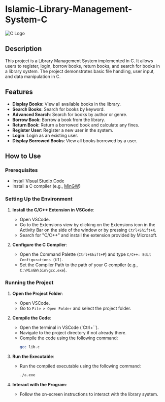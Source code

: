 # Islamic-Library-Management-System-C

![C Logo](https://upload.wikimedia.org/wikipedia/commons/1/18/C_Programming_Language.svg)

## Description

This project is a Library Management System implemented in C. It allows users to register, login, borrow books, return books, and search for books in a library system. The project demonstrates basic file handling, user input, and data manipulation in C.

## Features

- **Display Books**: View all available books in the library.
- **Search Books**: Search for books by keyword.
- **Advanced Search**: Search for books by author or genre.
- **Borrow Book**: Borrow a book from the library.
- **Return Book**: Return a borrowed book and calculate any fines.
- **Register User**: Register a new user in the system.
- **Login**: Login as an existing user.
- **Display Borrowed Books**: View all books borrowed by a user.

## How to Use

### Prerequisites

- Install [Visual Studio Code](https://code.visualstudio.com/)
- Install a C compiler (e.g., [MinGW](http://www.mingw.org/))

### Setting Up the Environment

1. **Install the C/C++ Extension in VSCode**:
   - Open VSCode.
   - Go to the Extensions view by clicking on the Extensions icon in the Activity Bar on the side of the window or by pressing `Ctrl+Shift+X`.
   - Search for "C/C++" and install the extension provided by Microsoft.

2. **Configure the C Compiler**:
   - Open the Command Palette (`Ctrl+Shift+P`) and type `C/C++: Edit Configurations (UI)`.
   - Set the Compiler Path to the path of your C compiler (e.g., `C:\MinGW\bin\gcc.exe`).

### Running the Project

1. **Open the Project Folder**:
   - Open VSCode.
   - Go to `File > Open Folder` and select the project folder.

2. **Compile the Code**:
   - Open the terminal in VSCode (`Ctrl+``).
   - Navigate to the project directory if not already there.
   - Compile the code using the following command:
     ```sh
     gcc lib.c
     ```

3. **Run the Executable**:
   - Run the compiled executable using the following command:
     ```sh
     ./a.exe
     ```

4. **Interact with the Program**:
   - Follow the on-screen instructions to interact with the library system.

